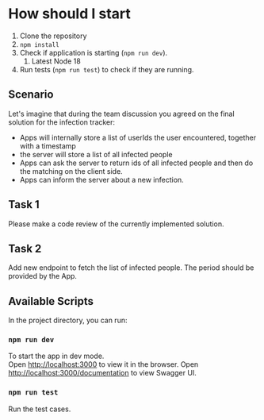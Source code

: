 # How should I start
1. Clone the repository
1. `npm install`
1. Check if application is starting (`npm run dev`).
    1. Latest Node 18
1. Run tests (`npm run test`) to check if they are running.

## Scenario

Let's imagine that during the team discussion you agreed on the final solution for the infection tracker:
- Apps will internally store a list of userIds the user encountered, together with a timestamp
- the server will store a list of all infected people
- Apps can ask the server to return ids of all infected people and then do the matching on the client side.
- Apps can inform the server about a new infection.

## Task 1
Please make a code review of the currently implemented solution.

## Task 2
Add new endpoint to fetch the list of infected people. The period should be provided by the App.

## Available Scripts

In the project directory, you can run:

### `npm run dev`

To start the app in dev mode.\
Open [http://localhost:3000](http://localhost:3000) to view it in the browser.
Open [http://localhost:3000/documentation](http://localhost:3000/documentation) to view Swagger UI.

### `npm run test`

Run the test cases.
